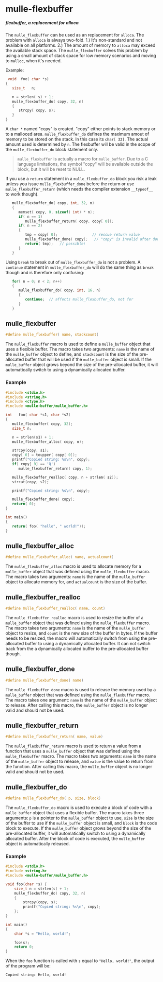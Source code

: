 # mulle-flexbuffer

##### flexbuffer, a replacement for alloca

The `mulle_flexbuffer` can be used as an replacement for `alloca`. The problem
with `alloca` is always two-fold. 1.) It's non-standard and not available on
all platforms. 2.) The amount of memory to `alloca` may exceed the available
stack space. The `mulle_flexbuffer` solves this problem by using a small amount
of stack space for low memory scenarios and moving to `malloc`, when it's
needed.

Example:

``` c
 void  foo( char *s)
{
   size_t   n;

   n = strlen( s) + 1;
   mulle_flexbuffer_do( copy, 32, n)
   {
      strcpy( copy, s);
   }
}
```


A `char *` named "copy" is created. "copy" either points to stack memory or to
a malloced area. `mulle_flexbuffer_do` defines the maximum amout of memory
to be stored on the stack. In this case its `char[ 32]`. The actual amount
used is determined by `n`. The flexbuffer will be valid in the scope of the
`mulle_flexbuffer_do` block statement only.

> `mulle_flexbuffer` is actually a macro for `mulle_buffer`.
> Due to a C language limitations, the symbol "copy" will be available outside
> the block, but it will be reset to NULL.

If you use a `return` statement in a `mulle_flexbuffer_do` block you risk a
leak unless you issue `mulle_flexbuffer_done` before the return or use
`mulle_flexbuffer_return` (which needs the compiler extension `__typeof__` to
work though).

``` c
   mulle_flexbuffer_do( copy, int, 32, n)
   {
      memset( copy, 0, sizeof( int) * n);
      if( n == 1)
         mulle_flexbuffer_return( copy, copy[ 0]);
      if( n == 2)
      {
         tmp = copy[ 0];                // rescue return value
         mulle_flexbuffer_done( copy);   // "copy" is invalid after done
         return( tmp);   // possible!
      }
   }
```

Using `break` to break out of `mulle_flexbuffer_do` is not a problem. A
`continue` statement in `mulle_flexbuffer_do` will do the same thing as
`break` though and is therefore only confusing:


``` c
   for( n = 0; n < 2; n++)
   {
      mulle_flexbuffer_do( copy, int, 16, n)
      {
         continue;  // affects mulle_flexbuffer_do, not for
      }
   }
```


## mulle_flexbuffer

```c
#define mulle_flexbuffer( name, stackcount)
```

The `mulle_flexbuffer` macro is used to define a `mulle_buffer` object that uses a flexible buffer. The macro takes two arguments: `name` is the name of the `mulle_buffer` object to define, and `stackcount` is the size of the pre-allocated buffer that will be used if the `mulle_buffer` object is small. If the `mulle_buffer` object grows beyond the size of the pre-allocated buffer, it will automatically switch to using a dynamically allocated buffer.


### Example

```c
#include <stdio.h>
#include <string.h>
#include <ctype.h>
#include <mulle-buffer/mulle_buffer.h>

int   foo( char *s1, char *s2) 
{
   mulle_flexbuffer( copy, 32);
   size_t n;

   n = strlen(s1) + 1;
   mulle_flexbuffer_alloc( copy, n);

   strcpy(copy, s1);
   copy[ 0] = toupper( copy[ 0]);
   printf("Copied string: %s\n", copy);
   if( copy[ 0] == 'Q')
      mulle_flexbuffer_return( copy, 1);

   mulle_flexbuffer_realloc( copy, n + strlen( s2));
   strcat(copy, s2);

   printf("Copied string: %s\n", copy);

   mulle_flexbuffer_done( copy);
   return( 0);
}

int main() 
{
   return( foo( "hello", " world!"));
}
```


## mulle_flexbuffer_alloc

```c
#define mulle_flexbuffer_alloc( name, actualcount)
```

The `mulle_flexbuffer_alloc` macro is used to allocate memory for a `mulle_buffer` object that was defined using the `mulle_flexbuffer` macro. The macro takes two arguments: `name` is the name of the `mulle_buffer` object to allocate memory for, and `actualcount` is the size of the buffer.

## mulle_flexbuffer_realloc

```c
#define mulle_flexbuffer_realloc( name, count)
```

The `mulle_flexbuffer_realloc` macro is used to resize the buffer of a `mulle_buffer` object that was defined using the `mulle_flexbuffer` macro. The macro takes two arguments: `name` is the name of the `mulle_buffer` object to resize, and `count` is the new size of the buffer in bytes. If the buffer needs to be resized, the macro will automatically switch from using the pre-allocated buffer to using a dynamically allocated buffer. It can not switch back from the a dynamically allocated buffer to the pre-allocated buffer though.

## mulle_flexbuffer_done

```c
#define mulle_flexbuffer_done( name)
```

The `mulle_flexbuffer_done` macro is used to release the memory used by a `mulle_buffer` object that was defined using the `mulle_flexbuffer` macro. The macro takes one argument: `name` is the name of the `mulle_buffer` object to release. After calling this macro, the `mulle_buffer` object is no longer valid and should not be used.


## mulle_flexbuffer_return

```c
#define mulle_flexbuffer_return( name, value)
```

The `mulle_flexbuffer_return` macro is used to return a value from a function that uses a `mulle_buffer` object that was defined using the `mulle_flexbuffer` macro. The macro takes two arguments: `name` is the name of the `mulle_buffer` object to release, and `value` is the value to return from the function. After calling this macro, the `mulle_buffer` object is no longer valid and should not be used.


## mulle_flexbuffer_do

```c
#define mulle_flexbuffer_do( p, size, block)
```

The `mulle_flexbuffer_do` macro is used to execute a block of code with a `mulle_buffer` object that uses a flexible buffer. The macro takes three arguments: `p` is a pointer to the `mulle_buffer` object to use, `size` is the size of the buffer to use if the `mulle_buffer` object is small, and `block` is the code block to execute. If the `mulle_buffer` object grows beyond the size of the pre-allocated buffer, it will automatically switch to using a dynamically allocated buffer. After the block of code is executed, the `mulle_buffer` object is automatically released.

### Example

```c
#include <stdio.h>
#include <string.h>
#include <mulle-buffer/mulle_buffer.h>

void foo(char *s) {
    size_t n = strlen(s) + 1;
    mulle_flexbuffer_do( copy, 32, n)
    {
        strcpy(copy, s);
        printf("Copied string: %s\n", copy);
    };
}

int main() 
{
    char *s = "Hello, world!";

    foo(s);
    return 0;
}
```

When the `foo` function is called with `s` equal to `"Hello, world!"`, the output of the program will be:

```
Copied string: Hello, world!
```

